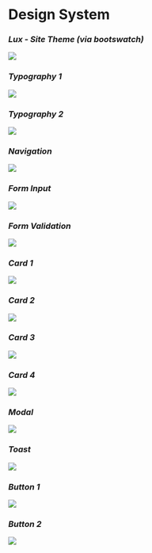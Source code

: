# Design System

### *Lux - Site Theme (via bootswatch)*
![](DesignSystem/indie_proj_theme.png)

### *Typography 1*
![](DesignSystem/typography_lux.png)

### *Typography 2*
![](DesignSystem/typography_lux2.png)

### *Navigation*
![](DesignSystem/nav.png)

### *Form Input*
![](DesignSystem/form_example.png)

### *Form Validation*
![](DesignSystem/form_input_validation.png)

### *Card 1*
![](DesignSystem/card_with_nav.png)

### *Card 2*
![](DesignSystem/card_example.png)

### *Card 3*
![](DesignSystem/card_example2.png)

### *Card 4*
![](DesignSystem/card_example_3.png)

### *Modal*
![](DesignSystem/modal_example.png)

### *Toast*
![](DesignSystem/toast_example.png)

### *Button 1*
![](DesignSystem/block_button.png)

### *Button 2*
![](DesignSystem/button_example.png)